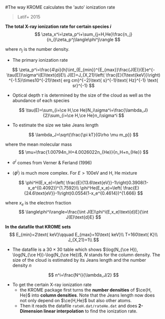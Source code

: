 #The way KROME calculates the 'auto' ionization rate

> Latif+ 2015

**The total X-ray ionization rate for certain species $i$**
$$
\zeta_x^i=\zeta_p^i+\sum_{j=H,He}\frac{n_j}{n_i}\zeta_p^j\langle\phi^j\rangle
$$

where $n_j​$ is the number density.

- The primary ionization rate

$$
\zeta_p^i=\frac{4\pi}{h}\int_{E_{min}}^{E_{max}}\frac{J(E)}{E}e^{-\tau(E)}\sigma^i(E)\text{d}E\\
J(E)=J_{X,21}\left( \frac{E}{1\text{keV}}\right) ^{-1.5}\times10^{-21}\text{ erg cm}^{−2}\text{ s}^{-1}\text{ Hz}^{-1} \text{ sr}^{-1}
$$

- Optical depth $\tau$ is determined by the size of the cloud as well as the abundance of each species

$$
\tau(E)=\sum_{i=\ce H,\ce He}N_i\sigma^i=\frac{\lambda_J}{2}\sum_{i=\ce H,\ce He}n_i\sigma^i
$$

- To estimate the size we take Jeans length

$$
\lambda_J=\sqrt{\frac{\pi kT}{G\rho \mu m_p}}
$$

where the mean molecular mass
$$
\mu=\frac{1.00794n_H+4.0026022n_{He}}{n_H+n_{He}}
$$

- $\sigma^i$ comes from Verner $\&$ Ferland (1996)

- $\langle\phi^j\rangle​$ is much more complex. For $E>100​$eV and H, He mixture

$$
\phi^H(E,x_e)=\left( \frac{E}{13.6\text{eV}}-1\right)0.3908(1-x_e^{0.4092})^{1.7592}\\
\phi^He(E,x_e)=\left( \frac{E}{24.6\text{eV}}-1\right)0.0554(1-x_e^{0.4614})^{1.666} 
$$

where $x_e​$ is the electron fraction
$$
\langle\phi^i\rangle=\frac{\int J(E)\phi^i(E,x_e)\text{d}E}{\int J(E)\text{d}E}
$$


**In the datafile that KROME sets**
$$
E_{min}=2\text{ keV}\qquad E_{max}=10\text{ keV}\\
T=160\text{ K}\\
J_{X,21}=1\\
$$

- The datafile is a $30\times30$ table which shows $\log(N_{\ce H}), \log(N_{\ce H})-\log(N_{\ce He})$, $N$ stands for the column density. The size of the cloud is estimated by its Jeans length and the number density $n$

$$
n^i=\frac{N^i}{\lambda_J/2}
$$

- To get the certain X-ray ionization rate
  - the KROME package first turns the **number densities** of $\ce{H, He}$ into **column densities**. Note that the Jeans length now does not only depend on $\ce{H,He}$ but also other atoms. 
  - Then it reads the datafile `rateH.dat/rateHe.dat` and does **2-Dimension linear interpolation** to find the ionization rate.